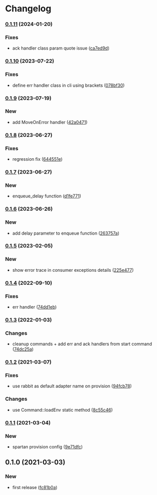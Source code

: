 # Changelog
### [0.1.11](https://github.com/spartan/queue/compare/v0.1.10...v0.1.11) (2024-01-20)


### Fixes

* ack handler class param quote issue ([ca7ed9d](https://github.com/spartan/queue/commit/ca7ed9deb747aa3bdd8090ec5d314e5d257f9690))

### [0.1.10](https://github.com/spartan/queue/compare/v0.1.9...v0.1.10) (2023-07-22)


### Fixes

* define err handler class in cli using brackets ([078bf30](https://github.com/spartan/queue/commit/078bf30a15392cbbe612b8a657072ae2d7fcd556))

### [0.1.9](https://github.com/spartan/queue/compare/v0.1.8...v0.1.9) (2023-07-19)


### New

* add MoveOnError handler ([42a0471](https://github.com/spartan/queue/commit/42a047158136cbfc1d6077048fdce843e16f4683))

### [0.1.8](https://github.com/spartan/queue/compare/v0.1.7...v0.1.8) (2023-06-27)


### Fixes

* regression fix ([644551e](https://github.com/spartan/queue/commit/644551e967a3884d02717a39185cc7b320737c3b))

### [0.1.7](https://github.com/spartan/queue/compare/v0.1.6...v0.1.7) (2023-06-27)


### New

* enqueue_delay function ([d1fe771](https://github.com/spartan/queue/commit/d1fe771144b67997cd2aad88880023c6328a499f))

### [0.1.6](https://github.com/spartan/queue/compare/v0.1.5...v0.1.6) (2023-06-26)


### New

* add delay parameter to enqueue function ([263757a](https://github.com/spartan/queue/commit/263757ab633a5eb37dc4e74fb19e604713bf9fcf))

### [0.1.5](https://github.com/spartan/queue/compare/v0.1.4...v0.1.5) (2023-02-05)


### New

* show error trace in consumer exceptions details ([225e477](https://github.com/spartan/queue/commit/225e47784c7d64fa06a7d524123445312ac2072e))

### [0.1.4](https://github.com/spartan/queue/compare/v0.1.3...v0.1.4) (2022-09-10)


### Fixes

* err handler ([74dd1eb](https://github.com/spartan/queue/commit/74dd1eb654a93d2d3cdd973bc2feefd0ea85b2a5))

### [0.1.3](https://github.com/spartan/queue/compare/v0.1.2...v0.1.3) (2022-01-03)


### Changes

* cleanup commands + add err and ack handlers from start command ([74dc25a](https://github.com/spartan/queue/commit/74dc25ab54e5bfe07115a2e8c88b39796c64b228))

### [0.1.2](https://github.com/spartan/queue/compare/v0.1.1...v0.1.2) (2021-03-07)


### Fixes

* use rabbit as default adapter name on provision ([94fcb78](https://github.com/spartan/queue/commit/94fcb78784fa44435cd305cee11a4323a5cf125e))


### Changes

* use Command::loadEnv static method ([8c55c46](https://github.com/spartan/queue/commit/8c55c461a85827d66b299771aad08b322154cf1d))

### [0.1.1](https://github.com/spartan/queue/compare/v0.1.0...v0.1.1) (2021-03-04)


### New

* spartan provision config ([9e71dfc](https://github.com/spartan/queue/commit/9e71dfc11d056c17ba9958edb967321e73058c3c))

## 0.1.0 (2021-03-03)


### New

* first release ([fc81b0a](https://github.com/spartan/queue/commit/fc81b0a3876c05c36ac6098451f30459f009afed))
